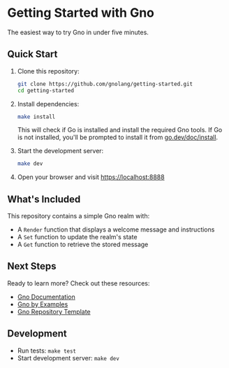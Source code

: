# Getting Started with Gno

The easiest way to try Gno in under five minutes.

## Quick Start

1. Clone this repository:
   ```bash
   git clone https://github.com/gnolang/getting-started.git
   cd getting-started
   ```

2. Install dependencies:
   ```bash
   make install
   ```
   This will check if Go is installed and install the required Gno tools. If Go is not installed, you'll be prompted to install it from [go.dev/doc/install](https://go.dev/doc/install).

3. Start the development server:
   ```bash
   make dev
   ```

4. Open your browser and visit [https://localhost:8888](https://localhost:8888)

## What's Included

This repository contains a simple Gno realm with:
- A `Render` function that displays a welcome message and instructions
- A `Set` function to update the realm's state
- A `Get` function to retrieve the stored message

## Next Steps

Ready to learn more? Check out these resources:
- [Gno Documentation](https://docs.gno.land)
- [Gno by Examples](https://github.com/gnolang/by-examples)
- [Gno Repository Template](https://github.com/gnolang/repo-template)

## Development

- Run tests: `make test`
- Start development server: `make dev`
